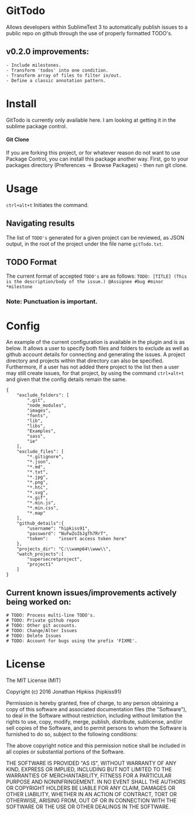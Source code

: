 # GitTodo
Allows developers within SublimeText 3 to automatically publish issues to a public repo on github through the use of properly formatted TODO's.

## v0.2.0 improvements:
```
- Include milestones.
- Transform 'todos' into one condition.
- Transform array of files to filter in/out.
- Define a classic annotation pattern.
```

# Install
GitTodo is currently only available here. I am looking at getting it in the sublime package control.

#### Git Clone
If you are forking this project, or for whatever reason do not want to use Package Control, you can install this package another way. First, go to your packages directory (Preferences -> Browse Packages) - then run git clone.

# Usage
`ctrl+alt+t` Initiates the command.

## Navigating results
The list of `TODO's` generated for a given project can be reviewed, as JSON output, in the root of the project under the file name `gitTodo.txt`.

## TODO Format
The current format of accepted `TODO's` are as follows:
`TODO: [TITLE] (This is the description/body of the issue.) @Assignee #bug #minor *milestone`
### Note: Punctuation is important.


# Config
An example of the current configuration is available in the plugin and is as below. It allows a user to specify both files and folders to exclude as well as github account details for connecting and generating the issues. A project directory and projects within that directory can also be specified. Furthermore, if a user has not added there project to the list then a user may still create issues, for that project, by using the command `ctrl+alt+t` and given that the config details remain the same.

```
{
	"exclude_folders": [
		".git",
		"node_modules",
		"images",
		"fonts",
		"lib",
		"libs",
		"Examples",
		"sass",
		"ie"
	],
	"exclude_files": [
		"*.gitignore",
		"*.json",
		"*.md",
		"*.txt",
		"*.jpg",
		"*.png",
		"*.htc",
		"*.svg",
		"*.gif",
		"*.min.js",
		"*.min.css",
		"*.map"
	],
	"github_details":{
		"username": "hipkiss91",
		"password": "NuFwZoIbJgTh7RrT",
		"token": 	"insert access token here"
	},
	"projects_dir": "C:\\wamp64\\www\\",
	"watch_projects":[
		"supersecretproject",
		"project1"
	]
}

```

## Current known issues/improvements actively being worked on:
```
# TODO: Process multi-line TODO's.
# TODO: Private github repos
# TODO: Other git accounts.
# TODO: Change/Alter Issues
# TODO: Delete Issues
# TODO: Account for bugs using the prefix 'FIXME'.
```


# License

The MIT License (MIT)

Copyright (c) 2016 Jonathan Hipkiss (hipkiss91)

Permission is hereby granted, free of charge, to any person obtaining a copy of this software and associated documentation files (the "Software"), to deal in the Software without restriction, including without limitation the rights to use, copy, modify, merge, publish, distribute, sublicense, and/or sell copies of the Software, and to permit persons to whom the Software is furnished to do so, subject to the following conditions:

The above copyright notice and this permission notice shall be included in all copies or substantial portions of the Software.

THE SOFTWARE IS PROVIDED "AS IS", WITHOUT WARRANTY OF ANY KIND, EXPRESS OR IMPLIED, INCLUDING BUT NOT LIMITED TO THE WARRANTIES OF MERCHANTABILITY, FITNESS FOR A PARTICULAR PURPOSE AND NONINFRINGEMENT. IN NO EVENT SHALL THE AUTHORS OR COPYRIGHT HOLDERS BE LIABLE FOR ANY CLAIM, DAMAGES OR OTHER LIABILITY, WHETHER IN AN ACTION OF CONTRACT, TORT OR OTHERWISE, ARISING FROM, OUT OF OR IN CONNECTION WITH THE SOFTWARE OR THE USE OR OTHER DEALINGS IN THE SOFTWARE.
